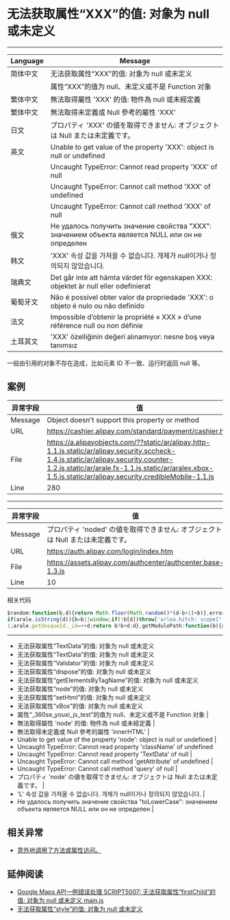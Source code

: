 
# 无法获取属性“XXX”的值: 对象为 null 或未定义

----

| Language | Message                                                                                                                                                                   |
|----------|---------------------------------------------------------------------------------------------------------------------------------------------------------------------------|
| 简体中文 | 无法获取属性“XXX”的值: 对象为 null 或未定义                                                                                                                             |
|          | 属性“XXX”的值为 null、未定义或不是 Function 对象                                                                                                                        |
| 繁体中文 | 無法取得屬性 'XXX' 的值: 物件為 null 或未經定義                                                                                                                           |
| 繁体中文 | 無法取得未定義或 Null 參考的屬性 'XXX'                                                                                                                                    |
| 日文     | プロパティ 'XXX' の値を取得できません: オブジェクトは Null または未定義です。                                                                                             |
| 英文     | Unable to get value of the property 'XXX': object is null or undefined                                                                                                    |
|          | Uncaught TypeError: Cannot read property 'XXX' of null                                                                                                                    |
|          | Uncaught TypeError: Cannot call method 'XXX' of undefined                                                                                                                 |
|          | Uncaught TypeError: Cannot call method 'XXX' of null                                                                                                                      |
| 俄文     | Не удалось получить значение свойства "XXX": значением объекта является NULL или он не определен |
| 韩文     | 'XXX' 속성 값을 가져올 수 없습니다. 개체가 null이거나 정의되지 않았습니다.                                                                                                |
| 瑞典文   | Det går inte att hämta värdet för egenskapen XXX: objektet är null eller odefinierat                                                                                      |
| 葡萄牙文 | Não é possível obter valor da propriedade 'XXX': o objeto é nulo ou não definido                                                                                       |
| 法文     | Impossible d’obtenir la propriété « XXX » d’une référence null ou non définie                                                                                      |
| 土耳其文 | 'XXX' özelliğinin değeri alınamıyor: nesne boş veya tanımsız                                                                                                          |


一般由引用的对象不存在造成，比如元素 ID 不一致、运行时返回 null 等。

## 案例

| 异常字段 | 值                                                                                                                                                                                                                                                  |
|----------|-----------------------------------------------------------------------------------------------------------------------------------------------------------------------------------------------------------------------------------------------------|
| Message  | Object doesn't support this property or method                                                                                                                                                                                                      |
| URL      | https://cashier.alipay.com/standard/payment/cashier.htm                                                                                                                                                                                             |
| File     | https://a.alipayobjects.com/??static/ar/alipay.http-1.1.js,static/ar/alipay.security.sccheck-1.4.js,static/ar/alipay.security.counter-1.2.js,static/ar/arale.fx-1.1.js,static/ar/aralex.xbox-1.5.js,static/ar/alipay.security.credibleMobile-1.1.js |
| Line     | 280                                                                                                                                                                                                                                                 |

----

| 异常字段 | 值                                                                              |
|----------|---------------------------------------------------------------------------------|
| Message  | プロパティ 'noded' の値を取得できません: オブジェクトは Null または未定義です。 |
| URL      | https://auth.alipay.com/login/index.htm                                         |
| File     | https://assets.alipay.com/authcenter/authcenter.base-1.3.js                     |
| Line     | 10                                                                              |

相关代码

<!-- start-line=9; -->
```javascript
$random:function(b,d){return Math.floor(Math.random()*(d-b+1)+b)},error:function(b){arale.log("error:"+b)},exec:function(b){if(!b)return b;if(window.execScript)window.execScript(b);else{var d=document.createElement("script");d.setAttribute("type","text/javascript");d[arale.browser.Engine.webkit&&420>arale.browser.Engine.ver?"innerText":"text"]=b;document.getElementsByTagName("head")[0].appendChild(d);document.getElementsByTagName("head")[0].removeChild(d)}return b},hitch:function(b,d){d||(d=b,b=null);
if(arale.isString(d)){b=b||window;if(!b[d])throw['arlea.hitch: scope["',d,'"] is null (scope="',b,'")'].join("");return function(){return b[d].apply(b,arguments||[])}}return!b?d:function(){return d.apply(b,arguments||[])}},now:function(){return(new Date).getTime()},logError:function(b,d){(new Image).src="sev="+encodeURIComponent(b)+"&msg="+encodeURIComponent(d)},log:function(){araleConfig.debug&&"console"in window&&console.log.apply(console,arguments)},getUniqueId:function(b){var d=arale.getUniqueId._id||
1;arale.getUniqueId._id=++d;return b?b+d:d},getModulePath:function(b){return araleConfig.module_path+"/"+b},each:function(b,d,c){var e;if("object"===arale.typeOf(b))for(e in b)this.obj.hasOwnProperty(e)&&d.call(c,e,b[e]);else{if(Array.prototype.forEach)return[].forEach.call(b,d,c);e=0;for(var g=b.length;e<g;e++)d.call(c,b[e],e,b)}},checkVersion:function(){}};
```

----

* 无法获取属性“TextData”的值: 对象为 null 或未定义
* 无法获取属性“TextData”的值: 对象为 null 或未定义
* 无法获取属性“Validator”的值: 对象为 null 或未定义
* 无法获取属性“dispose”的值: 对象为 null 或未定义
* 无法获取属性“getElementsByTagName”的值: 对象为 null 或未定义
* 无法获取属性“node”的值: 对象为 null 或未定义
* 无法获取属性“setHtml”的值: 对象为 null 或未定义
* 无法获取属性“xBox”的值: 对象为 null 或未定义
* 属性“_360se_youxi_js_test”的值为 null、未定义或不是 Function 对象                                                                                                               |
* 無法取得屬性 'node' 的值: 物件為 null 或未經定義                                                                                                                                  |
* 無法取得未定義或 Null 參考的屬性 'innerHTML'                                                                                                                                      |
* Unable to get value of the property 'node': object is null or undefined                                                                                                           |
* Uncaught TypeError: Cannot read property 'className' of undefined
* Uncaught TypeError: Cannot read property 'TextData' of null                                                                                                                       |
* Uncaught TypeError: Cannot call method 'getAttribute' of undefined                                                                                                                |
* Uncaught TypeError: Cannot call method 'query' of null                                                                                                                            |
* プロパティ 'node' の値を取得できません: オブジェクトは Null または未定義です。                                                                                                    |
* 'L' 속성 값을 가져올 수 없습니다. 개체가 null이거나 정의되지 않았습니다.                                                                                                          |
* Не удалось получить значение свойства "toLowerCase": значением объекта является NULL или он не определен |

## 相关异常

* [意外地调用了方法或属性访问。](./accidentally-call-a-method-or-property-access.md)

## 延伸阅读

* [Google Maps API一例错误处理 SCRIPT5007: 无法获取属性“firstChild”的值: 对象为 null 或未定义 main.js](http://blog.csdn.net/ldl22847/article/details/6331128)
* [无法获取属性“style”的值: 对象为 null 或未定义](http://s.yanghao.org/program/viewdetail.php?i=101743)
